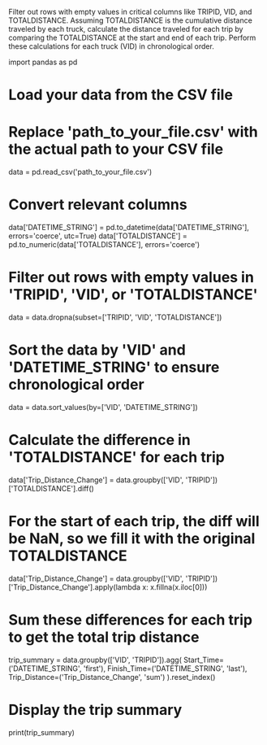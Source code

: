 Filter out rows with empty values in critical columns like TRIPID, VID, and TOTALDISTANCE.
Assuming TOTALDISTANCE is the cumulative distance traveled by each truck, calculate the distance traveled for each trip by comparing the TOTALDISTANCE at the start and end of each trip.
Perform these calculations for each truck (VID) in chronological order.


import pandas as pd

# Load your data from the CSV file
# Replace 'path_to_your_file.csv' with the actual path to your CSV file
data = pd.read_csv('path_to_your_file.csv')

# Convert relevant columns
data['DATETIME_STRING'] = pd.to_datetime(data['DATETIME_STRING'], errors='coerce', utc=True)
data['TOTALDISTANCE'] = pd.to_numeric(data['TOTALDISTANCE'], errors='coerce')

# Filter out rows with empty values in 'TRIPID', 'VID', or 'TOTALDISTANCE'
data = data.dropna(subset=['TRIPID', 'VID', 'TOTALDISTANCE'])

# Sort the data by 'VID' and 'DATETIME_STRING' to ensure chronological order
data = data.sort_values(by=['VID', 'DATETIME_STRING'])

# Calculate the difference in 'TOTALDISTANCE' for each trip
data['Trip_Distance_Change'] = data.groupby(['VID', 'TRIPID'])['TOTALDISTANCE'].diff()

# For the start of each trip, the diff will be NaN, so we fill it with the original TOTALDISTANCE
data['Trip_Distance_Change'] = data.groupby(['VID', 'TRIPID'])['Trip_Distance_Change'].apply(lambda x: x.fillna(x.iloc[0]))

# Sum these differences for each trip to get the total trip distance
trip_summary = data.groupby(['VID', 'TRIPID']).agg(
    Start_Time=('DATETIME_STRING', 'first'),
    Finish_Time=('DATETIME_STRING', 'last'),
    Trip_Distance=('Trip_Distance_Change', 'sum')
).reset_index()

# Display the trip summary
print(trip_summary)
